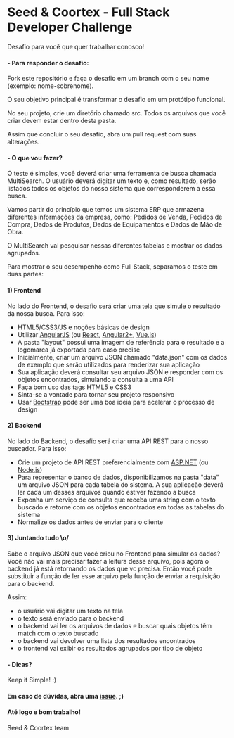 # Seed & Coortex - Full Stack Developer Challenge
Desafio para você que quer trabalhar conosco!

#### - Para responder o desafio:

Fork este repositório e faça o desafio em um branch com o seu nome (exemplo: nome-sobrenome).

O seu objetivo principal é transformar o desafio em um protótipo funcional.

No seu projeto, crie um diretório chamado src. Todos os arquivos que você criar devem estar dentro desta pasta.

Assim que concluir o seu desafio, abra um pull request com suas alterações.


#### - O que vou fazer?

O teste é simples, você deverá criar uma ferramenta de busca chamada MultiSearch. O usuário deverá digitar um texto e, como resultado, serão listados todos os objetos do nosso sistema que corresponderem a essa busca. 

Vamos partir do princípio que temos um sistema ERP que armazena diferentes informações da empresa, como: Pedidos de Venda, Pedidos de Compra, Dados de Produtos, Dados de Equipamentos e Dados de Mão de Obra. 

O MultiSearch vai pesquisar nessas diferentes tabelas e mostrar os dados agrupados.


Para mostrar o seu desempenho como Full Stack, separamos o teste em duas partes:

#### 1) Frontend

No lado do Frontend, o desafio será criar uma tela que simule o resultado da nossa busca.
Para isso:

- HTML5/CSS3/JS e noções básicas de design
- Utilizar [AngularJS](https://angularjs.org) (ou [React](https://github.com/facebook/react), [Angular2+](https://github.com/angular/angular), [Vue.js](https://github.com/vuejs/vue))
- A pasta "layout" possui uma imagem de referência para o resultado e a logomarca já exportada para caso precise
- Inicialmente, criar um arquivo JSON chamado "data.json" com os dados de exemplo que serão utilizados para renderizar sua aplicação
- Sua aplicação deverá consultar seu arquivo JSON e responder com os objetos encontrados, simulando a consulta a uma API
- Faça bom uso das tags HTML5 e CSS3
- Sinta-se a vontade para tornar seu projeto responsivo
- Usar [Bootstrap](https://getbootstrap.com) pode ser uma boa ideia para acelerar o processo de design

#### 2) Backend

No lado do Backend, o desafio será criar uma API REST para o nosso buscador.
Para isso:

- Crie um projeto de API REST preferencialmente com [ASP.NET](https://www.asp.net) (ou [Node.js](https://nodejs.org))
- Para representar o banco de dados, disponibilizamos na pasta "data" um arquivo JSON para cada tabela do sistema. A sua aplicação deverá ler cada um desses arquivos quando estiver fazendo a busca
- Exponha um serviço de consulta que receba uma string com o texto buscado e retorne com os objetos encontrados em todas as tabelas do sistema
- Normalize os dados antes de enviar para o cliente

#### 3) Juntando tudo  \o/

Sabe o arquivo JSON que você criou no Frontend para simular os dados? Você não vai mais precisar fazer a leitura desse arquivo, pois agora o backend já está retornando os dados que vc precisa. Então você pode substituir a função de ler esse arquivo pela função de enviar a requisição para o backend. 

Assim:
- o usuário vai digitar um texto na tela
- o texto será enviado para o backend
- o backend vai ler os arquivos de dados e buscar quais objetos têm match com o texto buscado
- o backend vai devolver uma lista dos resultados encontrados
- o frontend vai exibir os resultados agrupados por tipo de objeto  


#### - Dicas?

Keep it Simple!  :)


#### Em caso de dúvidas, abra uma [issue](https://github.com/Admin-Seed/dev-challenge/issues). ;)



#### Até logo e bom trabalho!
Seed & Coortex team
